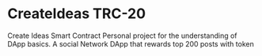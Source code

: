 # CreateIdeas TRC-20
Create Ideas Smart Contract
Personal project for the understanding of DApp basics.
A social Network DApp that rewards top 200 posts with token 
